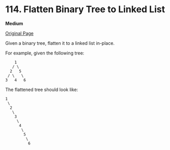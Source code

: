 # 114. Flatten Binary Tree to Linked List

**Medium**

[Original Page](https://leetcode.com/problems/flatten-binary-tree-to-linked-list/)

Given a binary tree, flatten it to a linked list in-place.

For example, given the following tree:
```
    1
   / \
  2   5
 / \   \
3   4   6
```

The flattened tree should look like:
```
1
 \
  2
   \
    3
     \
      4
       \
        5
         \
          6
```
